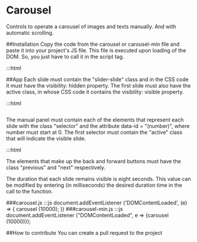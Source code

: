 # Carousel
Controls to operate a carousel of images and texts manually. And with automatic scrolling.

##Installation
Copy the code from the carousel or carousel-min file and paste it into your project's JS file.
This file is executed upon loading of the DOM. So, you just have to call it in the script tag.

:::html 
  <script src = "name_archive.js"> </script>

##App
Each slide must contain the "slider-slide" class and in the CSS code it must have the visibility: hidden property.
The first slide must also have the active class, in whose CSS code it contains the visibility: visible property.

:::html
    <div class="slider-slide active">
     <img src="url" alt="">
    </div>
    <div class="slider-slide">
     <img src="url" alt="">
    </div>
   </div>
   
The manual panel must contain each of the elements that represent each slide with the class "selector" and the attribute data-id = "(number)", where number must start at 0.
The first selector must contain the "active" class that will indicate the visible slide.

:::html
    <div class="slider-panel">
    <span class="selector active" data-id="0"></span>
    <span class="selector" data-id="1"></span>
   </div>

The elements that make up the back and forward buttons must have the class "previous" and "next" respectively.

The duration that each slide remains visible is eight seconds. This value can be modified by entering (in milliseconds) the desired duration time in the call to the function.

###carousel.js
:::js
  document.addEventListener ('DOMContentLoaded', (e) => {
   carousel (10000);
  })
###carousel-min.js
  :::js
    document.addEventListener ("DOMContentLoaded", e => {carousel (10000)});

##How to contribute
You can create a pull request to the project
